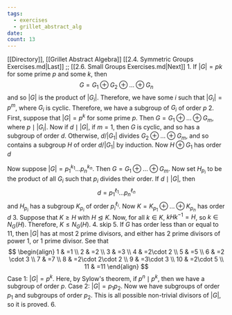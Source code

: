 ```yaml
---
tags:
  - exercises
  - grillet_abstract_alg
date:
count: 13
---
```

[[Directory]], [[Grillet Abstract Algebra]]
[[2.4. Symmetric Groups Exercises.md|Last]] ;; [[2.6. Small Groups Exercises.md|Next]]
1. 
If ${} |G|=pk {}$ for some prime ${} p$ and some $k$, then
$$
G=G_{1}\oplus G_{2} \oplus \dots \oplus G_{n}
$$
and so ${} |G| {}$ is the product of ${} |G_{i}| {}$. Therefore, we have some $i$ such that ${} |G_{i}|=p^{m} {}$, where ${} G_{i} {}$ is cyclic. Therefore, we have a subgroup of ${} G_{i}$ of order $p {}$
2. 
First, suppose that ${} |G|=p^{k} {}$ for some prime $p$. Then ${} G=G_{1} \oplus  \dots \oplus  G_{m} {}$, where ${} p\mid |G_{i}| {}$. Now if ${} d \mid |G| {}$, if ${} m=1 {}$, then $G$ is cyclic, and so has a subgroup of order $d$. Otherwise, ${} d/|G_{1}| {}$ divides ${} G_{2} \oplus  \dots \oplus G_{m} {}$, and so contains a subgroup ${} H {}$ of order ${} d /|G_{1}| {}$ by induction. Now ${} H \oplus G_{1} {}$ has order $d {}$

Now suppose ${} |G|=p_{1}^{k_{1}}\dots p_{n}^{k_{n}} {}$. Then ${} G=G_{1} \oplus  \dots \oplus G_{m} {}$. Now set ${} H_{p_{i}} {}$ to be the product of all ${} G_{i} {}$ such that ${} p_{i}$ divides their order. If ${} d \mid |G| {}$, then
$$
d=p_{1}^{\ell_{1}}\dots p_{n}^{\ell_{n}}
$$
and ${} H_{p_{i}} {}$ has a subgroup ${} K_{p_{i}} {}$ of order ${} p_{i}^{\ell_{i}} {}$. Now ${} K=K_{p_{1}} \oplus  \dots \oplus K_{p_{n}} {}$ has order $d {}$
3. 
Suppose that $K\geq H$ with $H\trianglelefteq K$. Now, for all ${} k \in K {}$, ${} kHk^{-1}=H {}$, so ${} k \in N_{G}(H) {}$. Therefore, ${} K \leq N_{G}(H) {}$.
4. skip
5. 
If $G$ has order less than or equal to $11 {}$, then $|G| {}$ has at most 2 prime divisors, and either has 2 prime divisors of power 1, or 1 prime divisor. See that
$$
\begin{align}
1 & =1 \\
2 & =2 \\
3 & =3 \\
4 & =2\cdot 2 \\
5 & =5 \\
6 & =2 \cdot 3 \\
7 & =7 \\
8 & =2\cdot 2\cdot 2 \\
9 & =3\cdot 3 \\
10 & =2\cdot 5 \\
11 & =11
\end{align}
$$
Case $1$: ${} |G|=p^{k} {}$. Here, by Sylow's theorem, if ${} p^{n}\mid p^{k} {}$, then we have a subgroup of order $p$.
Case 2: ${} |G|=p_{1} p_{2} {}$. Now we have subgroups of order $p_{1}$ and subgroups of order $p_{2}$. This is all possible non-trivial divisors of $|G|$, so it is proved. 
6. 
